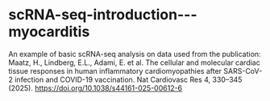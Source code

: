 # scRNA-seq-introduction---myocarditis
An example of basic scRNA-seq analysis on data used from the publication: Maatz, H., Lindberg, E.L., Adami, E. et al. The cellular and molecular cardiac tissue responses in human inflammatory cardiomyopathies after SARS-CoV-2 infection and COVID-19 vaccination. Nat Cardiovasc Res 4, 330–345 (2025). https://doi.org/10.1038/s44161-025-00612-6
